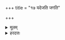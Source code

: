 +++
title = "१७ यदेजति जगति"

+++
<details><summary>मूलम्</summary>

यदेज॑ति जग॑ति यच्च॒ चेष्ट॑ति नाम्नो॑ भा॒गोऽयं नाम्ने॒ स्वाहा॑।  
</details>
<details><summary>हरदत्तः</summary>

यदेजति येनापिधीयते द्वारं तदुच्यते । यद्वा यत् अपिधानकाले कम्पते जगति लोके यच्च चेष्टति चेष्टते, तस्य नाम्नो नमनशीलस्य भागोऽयं तस्मै नाम्ने स्वाहा ।
</details>